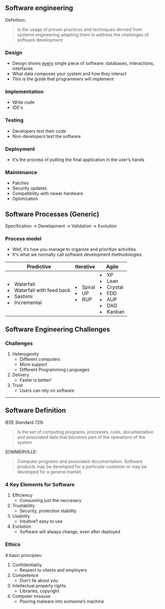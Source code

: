 ## Software engineering

Definition:
> Is the usage of proven practices and techniques derived from systems engineering adapting them to address the challenges of software development



### Design

- Design shows <u>every</u> single piece of software: databases, interactions, interfaces
- What data composes your system and how they interact
- This is the guide that programmers will implement

### Implementation

- Write code
- IDE's

### Testing

- Developers test their code
- Non-developers test the software

### Deployment

- It’s the process of putting the final application in the user’s hands

### Maintenance

- Patches
- Security updates
- Compatibility with newer hardware
- Optimization


## Software Processes (Generic)

Specification → Development → Validation → Evolution

### Process model
- Well, it’s how you manage to organize and prioritize activities
- It's what we normally call software development methodologies

Predictive | Iterative | Agile
--- | --- | ---
| <li>Waterfall</li><li>Waterfall with feed back</li><li>Sashimi</li><li>Incremental</li> | <li>Spiral</li><li>UP</li><li>RUP</li> | <li>XP</li><li>Lean</li><li>Crystal</li><li>FDD</li><li>AUP</li><li>DAD</li><li>Kanban</li> |


## Software Engineering Challenges

### Challenges

1. Heterogenity
	- Different computers
	- More support
	- Different Programming Languages
2. Delivery
	- Faster is better!
3. Trust
	- Users can rely on software


-------

## Software Definition

IEEE Standard 729:
> Is the set of computing programs, processes, rules, documentation and associated data that becomes part of the operations of the system

SOMMERVILLE:
> Computer programs and associated documentation. Software products may be developed for a particular customer or may be developed for a general market.

### 4 Key Elements for Software

1. Efficiency
	- Consuming just the neccesary
2. Trustability
	- Security, protection stability
3. Usability
	- Intuitive? easy to use
4. Evolution
	- Software will always change, even after deployed

### Ethics
4 basic principles:

1. Confidentiality
	- Respect to clients and employers
2. Competence
	- Don't lie about you
3. Intellectual property rights
	- Libraries, copyright
4.  Computer missuse
	- Pouring malware into someone’s machine


